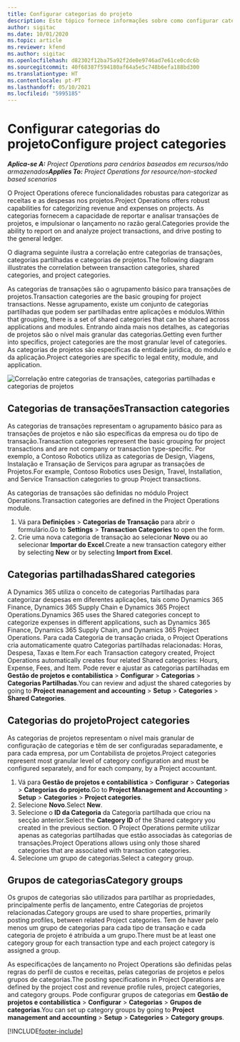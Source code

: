 ```yaml
---
title: Configurar categorias do projeto
description: Este tópico fornece informações sobre como configurar categorias de projetos.
author: sigitac
ms.date: 10/01/2020
ms.topic: article
ms.reviewer: kfend
ms.author: sigitac
ms.openlocfilehash: d82302f12ba75a92f2de0e9746ad7e61ce0cdc6b
ms.sourcegitcommit: 40f68387f594180af64a5e5c748b6efa188bd300
ms.translationtype: HT
ms.contentlocale: pt-PT
ms.lasthandoff: 05/10/2021
ms.locfileid: "5995185"
---
```

# <a name="configure-project-categories"></a><span data-ttu-id="b98bb-103">Configurar categorias do projeto</span><span class="sxs-lookup"><span data-stu-id="b98bb-103">Configure project categories</span></span>

<span data-ttu-id="b98bb-104">_**Aplica-se A:** Project Operations para cenários baseados em recursos/não armazenados_</span><span class="sxs-lookup"><span data-stu-id="b98bb-104">_**Applies To:** Project Operations for resource/non-stocked based scenarios_</span></span>

<span data-ttu-id="b98bb-105">O Project Operations oferece funcionalidades robustas para categorizar as receitas e as despesas nos projetos.</span><span class="sxs-lookup"><span data-stu-id="b98bb-105">Project Operations offers robust capabilities for categorizing revenue and expenses on projects.</span></span> <span data-ttu-id="b98bb-106">As categorias fornecem a capacidade de reportar e analisar transações de projetos, e impulsionar o lançamento no razão geral.</span><span class="sxs-lookup"><span data-stu-id="b98bb-106">Categories provide the ability to report on and analyze project transactions, and drive posting to the general ledger.</span></span>

<span data-ttu-id="b98bb-107">O diagrama seguinte ilustra a correlação entre categorias de transações, categorias partilhadas e categorias de projetos.</span><span class="sxs-lookup"><span data-stu-id="b98bb-107">The following diagram illustrates the correlation between transaction categories, shared categories, and project categories.</span></span> 

<span data-ttu-id="b98bb-108">As categorias de transações são o agrupamento básico para transações de projetos.</span><span class="sxs-lookup"><span data-stu-id="b98bb-108">Transaction categories are the basic grouping for project transactions.</span></span> <span data-ttu-id="b98bb-109">Nesse agrupamento, existe um conjunto de categorias partilhadas que podem ser partilhadas entre aplicações e módulos.</span><span class="sxs-lookup"><span data-stu-id="b98bb-109">Within that grouping, there is a set of shared categories that can be shared across applications and modules.</span></span> <span data-ttu-id="b98bb-110">Entrando ainda mais nos detalhes, as categorias de projetos são o nível mais granular das categorias.</span><span class="sxs-lookup"><span data-stu-id="b98bb-110">Getting even further into specifics, project categories are the most granular level of categories.</span></span> <span data-ttu-id="b98bb-111">As categorias de projetos são específicas da entidade jurídica, do módulo e da aplicação.</span><span class="sxs-lookup"><span data-stu-id="b98bb-111">Project categories are specific to legal entity, module, and application.</span></span>

![Correlação entre categorias de transações, categorias partilhadas e categorias de projetos](media/project-categories.png)

## <a name="transaction-categories"></a><span data-ttu-id="b98bb-113">Categorias de transações</span><span class="sxs-lookup"><span data-stu-id="b98bb-113">Transaction categories</span></span>

<span data-ttu-id="b98bb-114">As categorias de transações representam o agrupamento básico para as transações de projetos e não são específicas da empresa ou do tipo de transação.</span><span class="sxs-lookup"><span data-stu-id="b98bb-114">Transaction categories represent the basic grouping for project transactions and are not company or transaction type-specific.</span></span> <span data-ttu-id="b98bb-115">Por exemplo, a Contoso Robotics utiliza as categorias de Design, Viagens, Instalação e Transação de Serviços para agrupar as transações de Projetos.</span><span class="sxs-lookup"><span data-stu-id="b98bb-115">For example, Contoso Robotics uses Design, Travel, Installation, and Service Transaction categories to group Project transactions.</span></span>

<span data-ttu-id="b98bb-116">As categorias de transações são definidas no módulo Project Operations.</span><span class="sxs-lookup"><span data-stu-id="b98bb-116">Transaction categories are defined in the Project Operations module.</span></span> 
1. <span data-ttu-id="b98bb-117">Vá para **Definições** \> **Categorias de Transação** para abrir o formulário.</span><span class="sxs-lookup"><span data-stu-id="b98bb-117">Go to **Settings** \> **Transaction Categories** to open the form.</span></span> 
2. <span data-ttu-id="b98bb-118">Crie uma nova categoria de transação ao selecionar **Novo** ou ao selecionar **Importar do Excel**.</span><span class="sxs-lookup"><span data-stu-id="b98bb-118">Create a new transaction category either by selecting **New** or by selecting **Import from Excel**.</span></span>

## <a name="shared-categories"></a><span data-ttu-id="b98bb-119">Categorias partilhadas</span><span class="sxs-lookup"><span data-stu-id="b98bb-119">Shared categories</span></span>

<span data-ttu-id="b98bb-120">A Dynamics 365 utiliza o conceito de categorias Partilhadas para categorizar despesas em diferentes aplicações, tais como Dynamics 365 Finance, Dynamics 365 Supply Chain e Dynamics 365 Project Operations.</span><span class="sxs-lookup"><span data-stu-id="b98bb-120">Dynamics 365 uses the Shared categories concept to categorize expenses in different applications, such as Dynamics 365 Finance, Dynamics 365 Supply Chain, and Dynamics 365 Project Operations.</span></span> <span data-ttu-id="b98bb-121">Para cada Categoria de transação criada, o Project Operations cria automaticamente quatro Categorias partilhadas relacionadas: Horas, Despesa, Taxas e Item.</span><span class="sxs-lookup"><span data-stu-id="b98bb-121">For each Transaction category created, Project Operations automatically creates four related Shared categories: Hours, Expense, Fees, and Item.</span></span> <span data-ttu-id="b98bb-122">Pode rever e ajustar as categorias partilhadas em **Gestão de projetos e contabilística** \> **Configurar** \> **Categorias** \> **Categorias Partilhadas**.</span><span class="sxs-lookup"><span data-stu-id="b98bb-122">You can review and adjust the shared categories by going to **Project management and accounting** \> **Setup** \> **Categories** \> **Shared Categories**.</span></span>

## <a name="project-categories"></a><span data-ttu-id="b98bb-123">Categorias do projeto</span><span class="sxs-lookup"><span data-stu-id="b98bb-123">Project categories</span></span>

<span data-ttu-id="b98bb-124">As categorias de projetos representam o nível mais granular de configuração de categorias e têm de ser configuradas separadamente, e para cada empresa, por um Contabilista de projetos.</span><span class="sxs-lookup"><span data-stu-id="b98bb-124">Project categories represent most granular level of category configuration and must be configured separately, and for each company, by a Project accountant.</span></span>

1. <span data-ttu-id="b98bb-125">Vá para **Gestão de projetos e contabilística** \> **Configurar** \> **Categorias** \> **Categorias do projeto**.</span><span class="sxs-lookup"><span data-stu-id="b98bb-125">Go to **Project Management and Accounting** \> **Setup** \> **Categories** \> **Project categories**.</span></span>
2. <span data-ttu-id="b98bb-126">Selecione **Novo**.</span><span class="sxs-lookup"><span data-stu-id="b98bb-126">Select **New**.</span></span>
3. <span data-ttu-id="b98bb-127">Selecione o **ID da Categoria** da Categoria partilhada que criou na secção anterior.</span><span class="sxs-lookup"><span data-stu-id="b98bb-127">Select the **Category ID** of the Shared category you created in the previous section.</span></span> <span data-ttu-id="b98bb-128">O Project Operations permite utilizar apenas as categorias partilhadas que estão associadas às categorias de transações.</span><span class="sxs-lookup"><span data-stu-id="b98bb-128">Project Operations allows using only those shared categories that are associated with transaction categories.</span></span>
4. <span data-ttu-id="b98bb-129">Selecione um grupo de categorias.</span><span class="sxs-lookup"><span data-stu-id="b98bb-129">Select a category group.</span></span>

## <a name="category-groups"></a><span data-ttu-id="b98bb-130">Grupos de categorias</span><span class="sxs-lookup"><span data-stu-id="b98bb-130">Category groups</span></span>

<span data-ttu-id="b98bb-131">Os grupos de categorias são utilizados para partilhar as propriedades, principalmente perfis de lançamento, entre Categorias de projetos relacionadas.</span><span class="sxs-lookup"><span data-stu-id="b98bb-131">Category groups are used to share properties, primarily posting profiles, between related Project categories.</span></span> <span data-ttu-id="b98bb-132">Tem de haver pelo menos um grupo de categorias para cada tipo de transação e cada categoria de projeto é atribuída a um grupo.</span><span class="sxs-lookup"><span data-stu-id="b98bb-132">There must be at least one category group for each transaction type and each project category is assigned a group.</span></span>

<span data-ttu-id="b98bb-133">As especificações de lançamento no Project Operations são definidas pelas regras do perfil de custos e receitas, pelas categorias de projetos e pelos grupos de categorias.</span><span class="sxs-lookup"><span data-stu-id="b98bb-133">The posting specifications in Project Operations are defined by the project cost and revenue profile rules, project categories, and category groups.</span></span> <span data-ttu-id="b98bb-134">Pode configurar grupos de categorias em **Gestão de projetos e contabilística** \> **Configurar** \> **Categorias** \> **Grupos de categorias**.</span><span class="sxs-lookup"><span data-stu-id="b98bb-134">You can set up category groups by going to **Project management and accounting** \> **Setup** \> **Categories** \> **Category groups**.</span></span>


[!INCLUDE[footer-include](../includes/footer-banner.md)]
